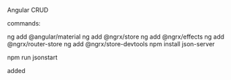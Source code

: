 Angular CRUD

commands:

ng add @angular/material
ng add @ngrx/store
ng add @ngrx/effects
ng add @ngrx/router-store
ng add @ngrx/store-devtools
npm install json-server

npm run jsonstart

added